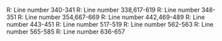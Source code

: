 
R: Line number 340-341
R: Line number 338,617-619
R: Line number 348-351
R: Line number 354,667-669
R: Line number 442,469-489
R: Line number 443-451
R: Line number 517-519
R: Line number 562-563
R: Line number 565-585
R: Line number 636-657

